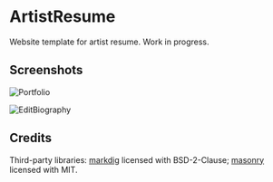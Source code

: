 # ArtistResume

Website template for artist resume. Work in progress.

## Screenshots

![Portfolio](https://github.com/lebedeva-svetlana/ArtistResume/assets/91262515/64b320ef-bea7-479e-a3a7-28b17290204a)

![EditBiography](https://github.com/lebedeva-svetlana/ArtistResume/assets/91262515/e9753116-a321-46c8-97b8-9bd3141805f0)

## Credits

Third-party libraries: [markdig](https://github.com/xoofx/markdig) licensed with BSD-2-Clause; [masonry](https://github.com/desandro/masonry) licensed with MIT.
